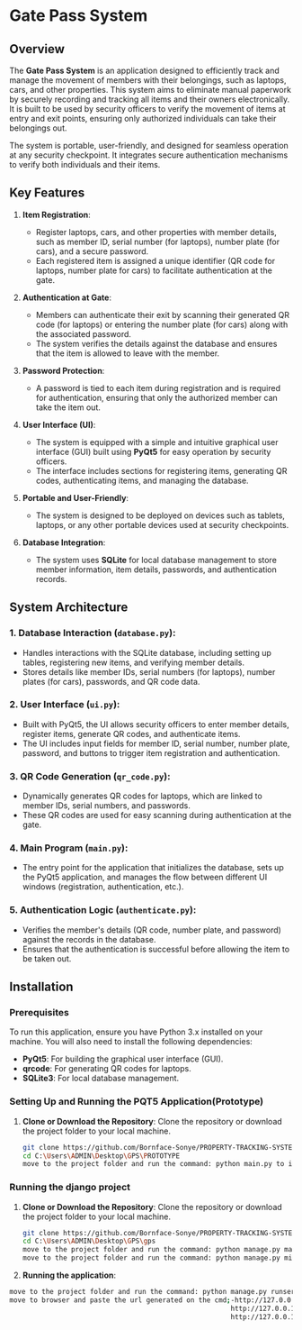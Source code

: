 # Gate Pass System

## Overview

The **Gate Pass System** is an application designed to efficiently track and manage the movement of members with their belongings, such as laptops, cars, and other properties. This system aims to eliminate manual paperwork by securely recording and tracking all items and their owners electronically. It is built to be used by security officers to verify the movement of items at entry and exit points, ensuring only authorized individuals can take their belongings out.

The system is portable, user-friendly, and designed for seamless operation at any security checkpoint. It integrates secure authentication mechanisms to verify both individuals and their items.

## Key Features

1. **Item Registration**:
   - Register laptops, cars, and other properties with member details, such as member ID, serial number (for laptops), number plate (for cars), and a secure password.
   - Each registered item is assigned a unique identifier (QR code for laptops, number plate for cars) to facilitate authentication at the gate.

2. **Authentication at Gate**:
   - Members can authenticate their exit by scanning their generated QR code (for laptops) or entering the number plate (for cars) along with the associated password.
   - The system verifies the details against the database and ensures that the item is allowed to leave with the member.

3. **Password Protection**:
   - A password is tied to each item during registration and is required for authentication, ensuring that only the authorized member can take the item out.

4. **User Interface (UI)**:
   - The system is equipped with a simple and intuitive graphical user interface (GUI) built using **PyQt5** for easy operation by security officers.
   - The interface includes sections for registering items, generating QR codes, authenticating items, and managing the database.

5. **Portable and User-Friendly**:
   - The system is designed to be deployed on devices such as tablets, laptops, or any other portable devices used at security checkpoints.

6. **Database Integration**:
   - The system uses **SQLite** for local database management to store member information, item details, passwords, and authentication records.

## System Architecture

### 1. **Database Interaction (`database.py`)**:
   - Handles interactions with the SQLite database, including setting up tables, registering new items, and verifying member details.
   - Stores details like member IDs, serial numbers (for laptops), number plates (for cars), passwords, and QR code data.

### 2. **User Interface (`ui.py`)**:
   - Built with PyQt5, the UI allows security officers to enter member details, register items, generate QR codes, and authenticate items.
   - The UI includes input fields for member ID, serial number, number plate, password, and buttons to trigger item registration and authentication.

### 3. **QR Code Generation (`qr_code.py`)**:
   - Dynamically generates QR codes for laptops, which are linked to member IDs, serial numbers, and passwords.
   - These QR codes are used for easy scanning during authentication at the gate.

### 4. **Main Program (`main.py`)**:
   - The entry point for the application that initializes the database, sets up the PyQt5 application, and manages the flow between different UI windows (registration, authentication, etc.).

### 5. **Authentication Logic (`authenticate.py`)**:
   - Verifies the member's details (QR code, number plate, and password) against the records in the database.
   - Ensures that the authentication is successful before allowing the item to be taken out.

## Installation

### Prerequisites

To run this application, ensure you have Python 3.x installed on your machine. You will also need to install the following dependencies:

- **PyQt5**: For building the graphical user interface (GUI).
- **qrcode**: For generating QR codes for laptops.
- **SQLite3**: For local database management.

### Setting Up and Running the PQT5 Application(Prototype)

1. **Clone or Download the Repository**:
   Clone the repository or download the project folder to your local machine.

   ```bash
   git clone https://github.com/Bornface-Sonye/PROPERTY-TRACKING-SYSTEM.git
   cd C:\Users\ADMIN\Desktop\GPS\PROTOTYPE
   move to the project folder and run the command: python main.py to interact with the application

### Running the django project

1. **Clone or Download the Repository**:
   Clone the repository or download the project folder to your local machine.

   ```bash
   git clone https://github.com/Bornface-Sonye/PROPERTY-TRACKING-SYSTEM.git
   cd C:\Users\ADMIN\Desktop\GPS\gps
   move to the project folder and run the command: python manage.py makemigrations
   move to the project folder and run the command: python manage.py migrate

 2. **Running the application**:
   
   ```bash
   move to the project folder and run the command: python manage.py runserver
   move to browser and paste the url generated on the cmd;-http://127.0.0.1:8000/admin for super user: super user details;- username: BORNFACE, Password: Gps@2024
                                                          http://127.0.0.1:8000/login for admin user, admin details;- Username: dennisooko@gmail.com, Password: 12345678
                                                          http://127.0.0.1:8000/user/login for normal user, normal user details;- Username: bornfacesonye@gmail.com, Password: 12345678

